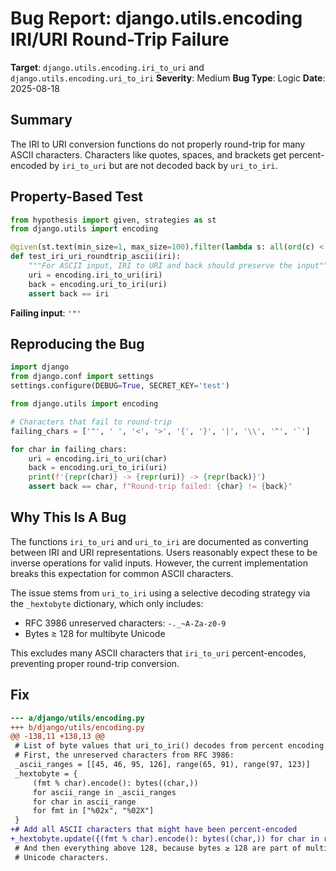 # Bug Report: django.utils.encoding IRI/URI Round-Trip Failure

**Target**: `django.utils.encoding.iri_to_uri` and `django.utils.encoding.uri_to_iri`
**Severity**: Medium
**Bug Type**: Logic
**Date**: 2025-08-18

## Summary

The IRI to URI conversion functions do not properly round-trip for many ASCII characters. Characters like quotes, spaces, and brackets get percent-encoded by `iri_to_uri` but are not decoded back by `uri_to_iri`.

## Property-Based Test

```python
from hypothesis import given, strategies as st
from django.utils import encoding

@given(st.text(min_size=1, max_size=100).filter(lambda s: all(ord(c) < 128 for c in s)))
def test_iri_uri_roundtrip_ascii(iri):
    """For ASCII input, IRI to URI and back should preserve the input"""
    uri = encoding.iri_to_uri(iri)
    back = encoding.uri_to_iri(uri)
    assert back == iri
```

**Failing input**: `'"'`

## Reproducing the Bug

```python
import django
from django.conf import settings
settings.configure(DEBUG=True, SECRET_KEY='test')

from django.utils import encoding

# Characters that fail to round-trip
failing_chars = ['"', ' ', '<', '>', '{', '}', '|', '\\', '^', '`']

for char in failing_chars:
    uri = encoding.iri_to_uri(char)
    back = encoding.uri_to_iri(uri)
    print(f'{repr(char)} -> {repr(uri)} -> {repr(back)}')
    assert back == char, f"Round-trip failed: {char} != {back}"
```

## Why This Is A Bug

The functions `iri_to_uri` and `uri_to_iri` are documented as converting between IRI and URI representations. Users reasonably expect these to be inverse operations for valid inputs. However, the current implementation breaks this expectation for common ASCII characters.

The issue stems from `uri_to_iri` using a selective decoding strategy via the `_hextobyte` dictionary, which only includes:
- RFC 3986 unreserved characters: `-._~A-Za-z0-9`
- Bytes ≥ 128 for multibyte Unicode

This excludes many ASCII characters that `iri_to_uri` percent-encodes, preventing proper round-trip conversion.

## Fix

```diff
--- a/django/utils/encoding.py
+++ b/django/utils/encoding.py
@@ -138,11 +138,13 @@
 # List of byte values that uri_to_iri() decodes from percent encoding.
 # First, the unreserved characters from RFC 3986:
 _ascii_ranges = [[45, 46, 95, 126], range(65, 91), range(97, 123)]
 _hextobyte = {
     (fmt % char).encode(): bytes((char,))
     for ascii_range in _ascii_ranges
     for char in ascii_range
     for fmt in ["%02x", "%02X"]
 }
+# Add all ASCII characters that might have been percent-encoded
+_hextobyte.update({(fmt % char).encode(): bytes((char,)) for char in range(32, 127) for fmt in ["%02x", "%02X"]})
 # And then everything above 128, because bytes ≥ 128 are part of multibyte
 # Unicode characters.
```